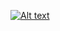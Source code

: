 [![Alt text](https://img.youtube.com/vi/sYaJuT29wvM/0.jpg)](https://www.youtube.com/watch?v=sYaJuT29wvM)
